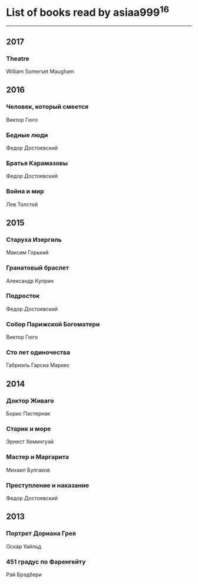 # List of books read by asiaa999<sup>16</sup>
---

## 2017

### Theatre
William Somerset Maugham



## 2016

### Человек, который смеется
Виктор Гюго


### Бедные люди
Федор Достоевский


### Братья Карамазовы
Федор Достоевский


### Война и мир
Лев Толстой



## 2015

### Старуха Изергиль
Максим Горький


### Гранатовый браслет
Александр Куприн


### Подросток
Федор Достоевский


### Собор Парижской Богоматери
Виктор Гюго


### Сто лет одиночества
Габриэль Гарсиа Маркес



## 2014

### Доктор Живаго
Борис Пастернак


### Старик и море
Эрнест Хемингуэй


### Мастер и Маргарита
Михаил Булгаков


### Преступление и наказание
Федор  Достоевский



## 2013

### Портрет Дориана Грея
Оскар Уайльд


### 451 градус по Фаренгейту
Рэй Брэдбери



